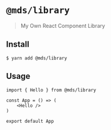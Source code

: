 # `@mds/library`

> My Own React Component Library

## Install
`$ yarn add @mds/library`

## Usage
```
import { Hello } from @mds/library

const App = () => (
    <Hello />
)

export default App
```
